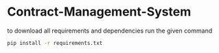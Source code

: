 # Contract-Management-System
to download all requirements and dependencies
run the given command 
```bash
pip install -r requirements.txt
```
